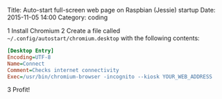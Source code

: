 Title: Auto-start full-screen web page on Raspbian (Jessie) startup
Date: 2015-11-05 14:00
Category: coding

1 Install Chromium
2 Create a file called `~/.config/autostart/chromium.desktop` with the following contents:

```ini
[Desktop Entry]
Encoding=UTF-8
Name=Connect
Comment=Checks internet connectivity
Exec=/usr/bin/chromium-browser -incognito --kiosk YOUR_WEB_ADDRESS
```

3 Profit!
